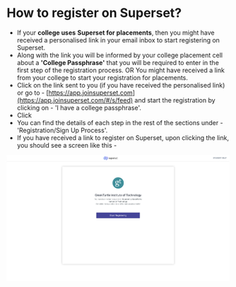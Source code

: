 # How to register on Superset?

* If your **college uses** **Superset for placements**, then you might have received a personalised link in your email inbox to start registering on Superset.  
* Along with the link you will be informed by your college placement cell about a **'College Passphrase'** that you will be required to enter in the first step of the registration process. OR You might have received a link from your college to start your registration for placements.
* Click on the link sent to you \(if you have received the personalised link\) or go to - [https://app.joinsuperset.com](https://app.joinsuperset.com/#/s/feed) and start the registration by clicking on - 'I have a college passphrase'. 
* Click
* You can find the details of each step in the rest of the sections under - 'Registration/Sign Up Process'.
* If you have received a link to register on Superset, upon clicking the link, you should see a screen like this -

![](../../.gitbook/assets/image%20%28117%29.png)





